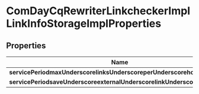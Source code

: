 
# ComDayCqRewriterLinkcheckerImplLinkInfoStorageImplProperties

## Properties
Name | Type | Description | Notes
------------ | ------------- | ------------- | -------------
**servicePeriodmaxUnderscorelinksUnderscoreperUnderscorehost** | [**ConfigNodePropertyInteger**](ConfigNodePropertyInteger.md) |  |  [optional]
**servicePeriodsaveUnderscoreexternalUnderscorelinkUnderscorereferences** | [**ConfigNodePropertyBoolean**](ConfigNodePropertyBoolean.md) |  |  [optional]



